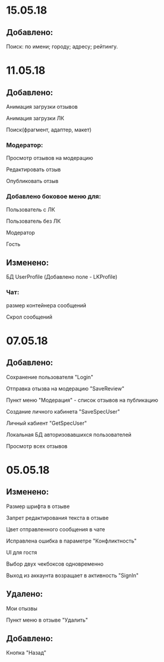 # 15.05.18
## Добавлено:

Поиск: по имени; городу; адресу; рейтингу.

# 11.05.18
## Добавлено:

Анимация загрузки отзывов

Анимация загрузки ЛК

Поиск(фрагмент, адаптер, макет)

### Модератор:

Просмотр отзывов на модерацию

Редактировать отзыв

Опубликовать отзыв 

### Добавлено боковое меню для:

Пользователь с ЛК

Пользователь без ЛК

Модератор

Гость 

## Изменено:

БД UserProfile (Добавлено поле - LKProfile)

### Чат:

размер контейнера сообщений

Скрол сообщений

# 07.05.18
## Добавлено:

Сохранение пользователя "Login"

Отправка отызва на модерацию "SaveReview"

Пункт меню "Модерация" - список отзывов на публикацию

Создание личного кабинета "SaveSpecUser"

Личный кабиент "GetSpecUser"

Локальная БД авторизовавшихся пользователей

Просмотр всех отзывов 




# 05.05.18
## Изменено:
Размер шрифта в отзыве

Запрет редактирования текста в отзыве

Цвет отправленного сообщения в чате

Исправлена ошибка в параметре "Конфликтность"

UI для гостя

Выбор двух чекбоксов одновременно

Выход из аккаунта возращает в активность "SignIn"

## Удалено:
Мои отызвы

Пункт меню в отзыве "Удалить"

## Добавлено:

Кнопка "Назад"



